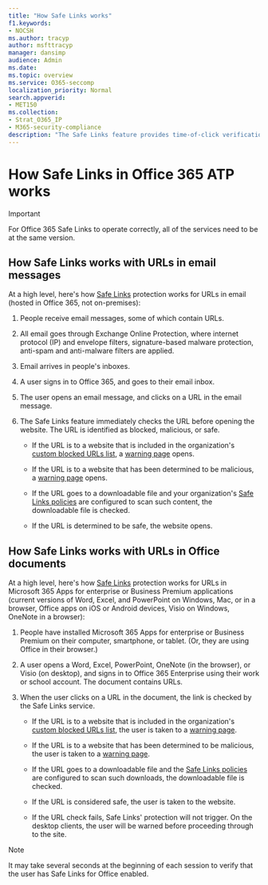 ```yaml
---
title: "How Safe Links works"
f1.keywords:
- NOCSH
ms.author: tracyp
author: msfttracyp
manager: dansimp
audience: Admin
ms.date:
ms.topic: overview
ms.service: O365-seccomp
localization_priority: Normal
search.appverid:
- MET150
ms.collection:
- Strat_O365_IP
- M365-security-compliance
description: "The Safe Links feature provides time-of-click verification of hyperlinks in Office documents and in email messages. Read this article to learn how Safe Links works."
---
```


# How Safe Links in Office 365 ATP works

> [!IMPORTANT]
> For Office 365 Safe Links to operate correctly, all of the services need to be at the same version.

## How Safe Links works with URLs in email messages

At a high level, here's how [Safe Links](atp-safe-links.md) protection works for URLs in email (hosted in Office 365, not on-premises):

1. People receive email messages, some of which contain URLs.

2. All email goes through Exchange Online Protection, where internet protocol (IP) and envelope filters, signature-based malware protection, anti-spam and anti-malware filters are applied.

3. Email arrives in people's inboxes.

4. A user signs in to Office 365, and goes to their email inbox.

5. The user opens an email message, and clicks on a URL in the email message.

6. The Safe Links feature immediately checks the URL before opening the website. The URL is identified as blocked, malicious, or safe.

   - If the URL is to a website that is included in the organization's [custom blocked URLs list](set-up-a-custom-blocked-urls-list-atp.md), a [warning page](atp-safe-links-warning-pages.md) opens.

   - If the URL is to a website that has been determined to be malicious, a [warning page](atp-safe-links-warning-pages.md) opens.

   - If the URL goes to a downloadable file and your organization's [Safe Links policies](set-up-atp-safe-links-policies.md) are configured to scan such content, the downloadable file is checked.

   - If the URL is determined to be safe, the website opens.

## How Safe Links works with URLs in Office documents

At a high level, here's how [Safe Links](atp-safe-links.md) protection works for URLs in Microsoft 365 Apps for enterprise or Business Premium applications (current versions of Word, Excel, and PowerPoint on Windows, Mac, or in a browser, Office apps on iOS or Android devices, Visio on Windows, OneNote in a browser):

1. People have installed Microsoft 365 Apps for enterprise or Business Premium on their computer, smartphone, or tablet. (Or, they are using Office in their browser.)

2. A user opens a Word, Excel, PowerPoint, OneNote (in the browser), or Visio (on desktop), and signs in to Office 365 Enterprise using their work or school account. The document contains URLs.

3. When the user clicks on a URL in the document, the link is checked by the Safe Links service.

   - If the URL is to a website that is included in the organization's [custom blocked URLs list](set-up-a-custom-blocked-urls-list-atp.md), the user is taken to a [warning page](atp-safe-links-warning-pages.md).

   - If the URL is to a website that has been determined to be malicious, the user is taken to a [warning page](atp-safe-links-warning-pages.md).

   - If the URL goes to a downloadable file and the [Safe Links policies](set-up-atp-safe-links-policies.md) are configured to scan such downloads, the downloadable file is checked.

   - If the URL is considered safe, the user is taken to the website.

   - If the URL check fails, Safe Links' protection will not trigger. On the desktop clients, the user will be warned before proceeding through to the site.

> [!NOTE]
> It may take several seconds at the beginning of each session to verify that the user has Safe Links for Office enabled.
